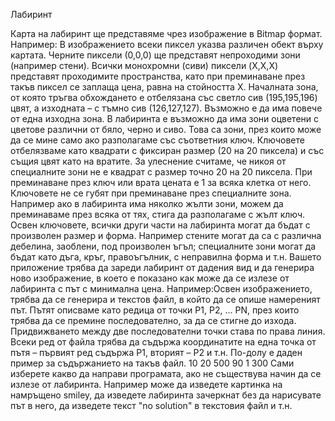 Лабиринт



Карта на лабиринт ще представяме чрез изображение в Bitmap формат. Например:
В изображението всеки пиксел указва различен обект върху картата. Черните пиксели (0,0,0) ще
представят непроходими зони (например стени). Всички монохромни (сиви) пиксели (X,X,X) представят
проходимите пространства, като при преминаване през такъв пиксел се заплаща цена, равна на
стойността X. Началната зона, от която тръгва обхождането е отбелязана със светло сив (195,195,196)
цвят, а изходната – с тъмно сив (126,127,127). Възможно е да има повече от една изходна зона.
В лабиринта е възможно да има зони оцветени с цветове различни от бяло, черно и сиво. Това са зони,
през които може да се мине само ако разполагаме със съответния ключ. Ключовете отбелязваме като
квадрати с фиксиран размер (20 на 20 пиксела) и със същия цвят като на вратите. За улеснение
считаме, че никоя от специалните зони не е квадрат с размер точно 20 на 20 пиксела. При преминаване
през ключ или врата цената е 1 за всяка клетка от него.
Ключовете не се губят при преминаване през специалните зона. Например ако в лабиринта има
няколко жълти зони, можем да преминаваме през всяка от тях, стига да разполагаме с жълт ключ.
Освен ключовете, всички други части на лабиринта могат да бъдат с произволен размер и форма.
Например стените могат да са с различна дебелина, заоблени, под произволен ъгъл; специалните зони
могат да бъдат като дъга, кръг, правоъгълник, с неправилна форма и т.н.
Вашето приложение трябва да зареди лабиринт от дадения вид и да генерира ново изображение, в
което е показано как може да се излезе от лабиринта с път с минимална цена. Например:Освен изображението, трябва да се генерира и текстов файл, в който да се опише намереният път.
Пътят описваме като редица от точки P1, P2, … PN, през които трябва да се премине последователно, за
да се стигне до изхода. Придвижването между две последователни точки става по права линия. Всеки
ред от файла трябва да съдържа координатите на една точка от пътя – първият ред съдържа P1,
вторият – P2 и т.н. По-долу е даден пример за съдържанието на такъв файл.
10 20
500 90
1 300
Сами изберете какво да направи програмата, ако не съществува начин да се излезе от лабиринта.
Например може да изведете картинка на намръщено smiley, да изведете лабиринта зачеркнат без да
нарисувате път в него, да изведете текст "no solution" в текстовия файл и т.н.
